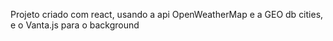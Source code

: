 Projeto criado com react, usando a api OpenWeatherMap e a GEO db cities, e o Vanta.js para o background
